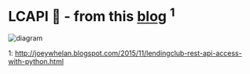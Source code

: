# LCAPI  :tophat: - from this [blog](http://joeywhelan.blogspot.com/2015/11/lendingclub-rest-api-access-with-python.html) <sup>1</sup>



![diagram](http://3.bp.blogspot.com/-HSuZ3_G65FY/VlZUpbGhqcI/AAAAAAAABGQ/1C53dKLWaOM/s1600/figure1.jpg)


1: http://joeywhelan.blogspot.com/2015/11/lendingclub-rest-api-access-with-python.html
